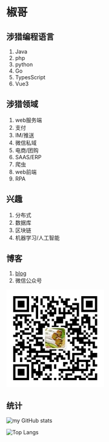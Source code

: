 # 椒哥

## 涉猎编程语言
1. Java
2. php
3. python
4. Go
5. TypesScript
6. Vue3

## 涉猎领域
1. web服务端
2. 支付
3. IM/推送
4. 微信私域
5. 电商/团购
6. SAAS/ERP
7. 爬虫
8. web前端
9. RPA

## 兴趣
1. 分布式
2. 数据库
3. 区块链
4. 机器学习/人工智能

## 博客
1. [blog](https://kennethfan.github.io/)
2. 微信公众号

![微信公众号](qrcode_weixin_oa.jpg)

## 统计
![my GitHub stats](https://github-readme-stats.vercel.app/api?username=kennethfan&show_icons=true&theme=onedark&count_private=true)

![Top Langs](https://github-readme-stats.vercel.app/api/top-langs/?username=kennethfan&count_private=true)
